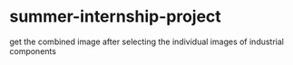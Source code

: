 ﻿# summer-internship-project
get the combined image after selecting the individual images of industrial components
